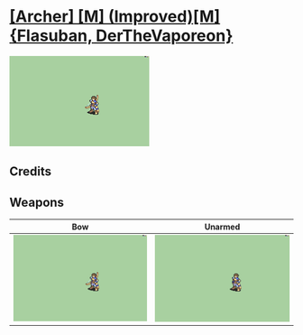 # [\[Archer\] \[M\] \(Improved\)\[M\]{Flasuban, DerTheVaporeon}](./)

<img src="./5.%20Bow/Bow_000.png" alt="[Archer] [M] (Improved)[M]{Flasuban, DerTheVaporeon} standing" />

## Credits



## Weapons


|Bow |Unarmed |
|  :---: | :---: |
| <img alt="Bow animation" src="./5.%20Bow/Bow.gif" /> | <img alt="Unarmed animation" src="./8.%20Unarmed/Unarmed.gif" /> |
